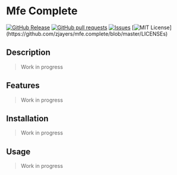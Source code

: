 # Mfe Complete
[![GitHub Release](https://img.shields.io/github/release/zjayers/mfe.complete.svg?style=flat)]()
[![GitHub pull requests](https://img.shields.io/github/issues-pr/zjayers/mfe.complete.svg?style=flat)]()
[![Issues](https://img.shields.io/github/issues-raw/zjayers/mfe.complete.svg?maxAge=25000)](https://github.com/zjayers/mfe.complete/issues)
[![MIT License](https://img.shields.io/apm/l/atomic-ui.svg?)](https://github.com/zjayers/mfe.complete/blob/master/LICENSEs)

## Description

> Work in progress

## Features

> Work in progress

## Installation

> Work in progress

## Usage

> Work in progress